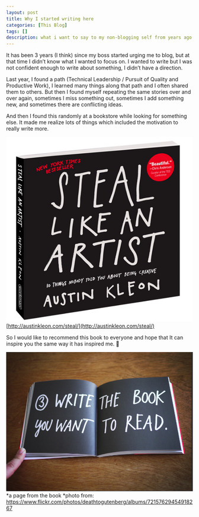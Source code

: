 ```yaml
---
layout: post
title: Why I started writing here
categories: [This Blog]
tags: []
description: what i want to say to my non-blogging self from years ago
---
```


It has been 3 years (I think) since my boss started urging me to blog, but at that time I didn’t know what I wanted to focus on.  I wanted to write but I was not confident enough to write about something, I didn’t have a direction.

Last year, I found a path (Technical Leadership / Pursuit of Quality and Productive Work), I learned many things along that path and I often shared them to others. But then I found myself repeating the same stories over and over again, sometimes I miss something out, sometimes I add something new, and  sometimes there are conflicting ideas.

And then I found this randomly at a bookstore while looking for something else.
It made me realize lots of things which included the motivation to really write more.

![austin_kleon_steal_like_an_artist](/assets/postimages/austin_keon_steal_like_an_artist.png)
[http://austinkleon.com/steal/](http://austinkleon.com/steal/)


So I would like to recommend this book to everyone and hope that It can inspire you the same way it has inspired me. 🙂


![Write the book you want to read](/assets/postimages/austin_kleon_write_the_book_you_want_to_read.png)
*a page from the book
*photo from: https://www.flickr.com/photos/deathtogutenberg/albums/72157629454918267